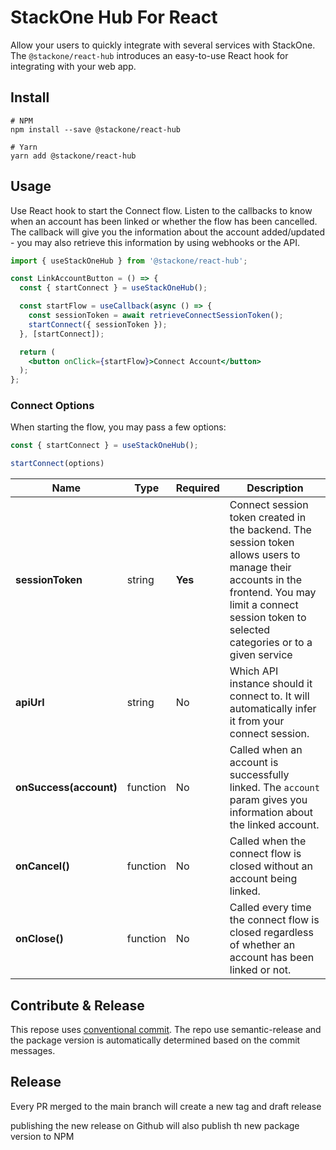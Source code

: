 # StackOne Hub For React
Allow your users to quickly integrate with several services with StackOne. The `@stackone/react-hub`
introduces an easy-to-use React hook for integrating with your web app.


## Install

```
# NPM
npm install --save @stackone/react-hub

# Yarn
yarn add @stackone/react-hub
```

## Usage
Use React hook to start the Connect flow. Listen to the callbacks to know when an account has been linked or whether
the flow has been cancelled. The callback will give you the information about the account added/updated - you may
also retrieve this information by using webhooks or the API.

```jsx
import { useStackOneHub } from '@stackone/react-hub';

const LinkAccountButton = () => {
  const { startConnect } = useStackOneHub();

  const startFlow = useCallback(async () => {
    const sessionToken = await retrieveConnectSessionToken();
    startConnect({ sessionToken });
  }, [startConnect]);

  return (
    <button onClick={startFlow}>Connect Account</button>
  );
};
```

### Connect Options
When starting the flow, you may pass a few options:
```jsx
const { startConnect } = useStackOneHub();

startConnect(options)
```

| Name                    | Type        | Required    | Description         |
| ----------------------- | ----------- | ----------- | ------------------- |
| **sessionToken**        | string      | **Yes**     | Connect session token created in the backend. The session token allows users to manage their accounts in the frontend. You may limit a connect session token to selected categories or to a given service
| **apiUrl**              | string      | No          | Which API instance should it connect to. It will automatically infer it from your connect session.
| **onSuccess(account)**  | function    | No          | Called when an account is successfully linked. The `account` param gives you information about the linked account.
| **onCancel()**          | function    | No          | Called when the connect flow is closed without an account being linked.
| **onClose()**           | function    | No          | Called every time the connect flow is closed regardless of whether an account has been linked or not.

## Contribute & Release

This repose uses [conventional commit](https://www.conventionalcommits.org/en/v1.0.0/). The repo use semantic-release and the package version is automatically determined based on the commit messages. 

## Release

Every PR merged to the main branch will create a new tag and draft release

publishing the new release on Github will also publish th new package version to NPM